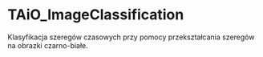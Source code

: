 # TAiO_ImageClassification

Klasyfikacja szeregów czasowych przy pomocy przekształcania szeregów na obrazki czarno-białe.
